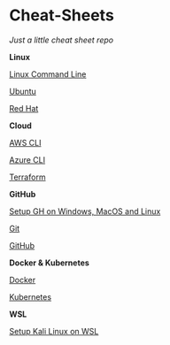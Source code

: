 # Cheat-Sheets

*Just a little cheat sheet repo*

**Linux**

[Linux Command Line](https://github.com/nicolastilkin/Cheat-Sheets/blob/main/Linux%20Command%20Line.md)

[Ubuntu](https://github.com/nicolastilkin/Cheat-Sheets/blob/main/Ubuntu%20Command%20Line.md)

[Red Hat](https://github.com/nicolastilkin/Cheat-Sheets/blob/main/Red%20Hat%20Linux%20(RHEL)%20Command%20Line.md)

**Cloud**

[AWS CLI](https://github.com/nicolastilkin/Cheat-Sheets/blob/main/AWS%20CLI.md)

[Azure CLI](https://github.com/nicolastilkin/Cheat-Sheets/blob/main/Azure%20CLI.md)

[Terraform](https://github.com/nicolastilkin/Cheat-Sheets/blob/main/Terraform%20CLI.md)

**GitHub**

[Setup GH on Windows, MacOS and Linux](https://github.com/nicolastilkin/Cheat-Sheets/blob/main/Setup%20GH.md)

[Git](https://github.com/nicolastilkin/Cheat-Sheets/blob/main/Git.md)

[GitHub](https://github.com/nicolastilkin/Cheat-Sheets/blob/main/GitHub.md)

**Docker & Kubernetes**

[Docker](https://github.com/nicolastilkin/Cheat-Sheets/blob/main/Docker.md)

[Kubernetes](https://github.com/nicolastilkin/Cheat-Sheets/blob/main/Kubernetes.md)

**WSL**

[Setup Kali Linux on WSL](https://github.com/nicolastilkin/Cheat-Sheets/blob/main/Setup%20WSL%20%26%20Kali.md)